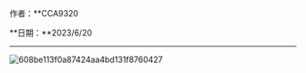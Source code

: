 作者：**CCA9320

**日期：**2023/6/20

---

![608be113f0a87424aa4bd131f8760427](https://picsw.sunbangyan.cn/2023/06/30/j69wp7.png)